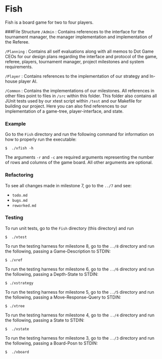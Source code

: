 # Fish

Fish is a board game for two to four players.

###File Structure
`/Admin` : Contains references to the interface for the tournament manager, the manager
 implementation and implementation of the Referee.

`/Planning` : Contains all self evaluations along with all memos to Dot Game CEOs for our design 
plans regarding the interface and protocol of the game, referee, players, tournament manager, 
project milestones and system requirements.

`/Player` : Contains references to the implementation of our strategy and In-house player AI.

`/Common` : Contains the implementations of our milestones.  All references in other files point to 
files in `/src` within this folder.  This folder also contains all JUnit tests used by our xtest 
script within `/test` and our Makefile for building our project.  Here you can also find references 
to our implementation of a game-tree, player-interface, and state. 

### Example
Go to the `Fish` directory and run the following command for information on how to properly run the
executable:

```
$  ./xfish -h
```

The arguments `-r` and `-c` are required arguments representing the number of rows and columns of
the game board. All other arguments are optional.

### Refactoring
To see all changes made in milestone 7, go to the `../7` and see:
* `todo.md`
* `bugs.md`
* `reworked.md`

### Testing
To run unit tests, go to the `Fish` directory (this directory) and run

```
$  ./xtest
```

To run the testing harness for milestone 8, go to the `../8` directory and run the following, passing a Game-Description to STDIN:

```
$ ./xref
```

To run the testing harness for milestone 6, go to the `../6` directory and run the following, passing a Depth-State to STDIN:

```
$ ./xstrategy
```

To run the testing harness for milestone 5, go to the `../5` directory and run the following, passing a Move-Response-Query to STDIN:

```
$ ./xtree
```

To run the testing harness for milestone 4, go to the `../4` directory and run the following, passing a State to STDIN:

```
$  ./xstate
```

To run the testing harness for milestone 3, go to the `../3` directory and run the following, passing a Board-Posn to STDIN:

```
$  ./xboard
```
